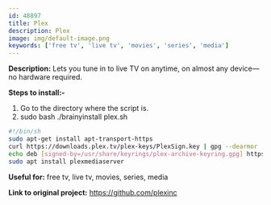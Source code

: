 ```yaml
---
id: 48897
title: Plex
description: Plex
image: img/default-image.png
keywords: ['free tv', 'live tv', 'movies', 'series', 'media']
---
```



**Description:** Lets you tune in to live TV on anytime, on almost any device—no hardware required. 

**Steps to install:-**

1. Go to the directory where the script is.
1. sudo bash ./brainyinstall plex.sh
```bash
#!/bin/sh
sudo apt-get install apt-transport-https
curl https://downloads.plex.tv/plex-keys/PlexSign.key | gpg --dearmor | sudo tee /usr/share/keyrings/plex-archive-keyring.gpg >/dev/null
echo deb [signed-by=/usr/share/keyrings/plex-archive-keyring.gpg] https://downloads.plex.tv/repo/deb public main | sudo tee /etc/apt/sources.list.d/plexmediaserver.list
sudo apt install plexmediaserver

```
**Useful for:** free tv, live tv, movies, series, media

**Link to original project:** https://github.com/plexinc